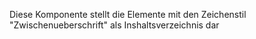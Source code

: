 Diese Komponente stellt die Elemente mit den Zeichenstil "Zwischenueberschrift" als Inshaltsverzeichnis dar